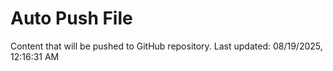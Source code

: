 # Auto Push File

Content that will be pushed to GitHub repository.
Last updated: 08/19/2025, 12:16:31 AM